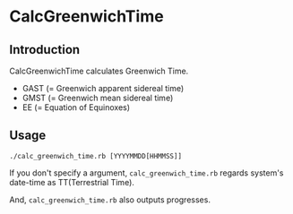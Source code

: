 CalcGreenwichTime
=================

## Introduction

CalcGreenwichTime calculates Greenwich Time.

* GAST (= Greenwich apparent sidereal time)
* GMST (= Greenwich mean sidereal time)
* EE (= Equation of Equinoxes)

## Usage

`./calc_greenwich_time.rb [YYYYMMDD[HHMMSS]]`

If you don't specify a argument, `calc_greenwich_time.rb` regards system's date-time as TT(Terrestrial Time).

And, `calc_greenwich_time.rb` also outputs progresses.


